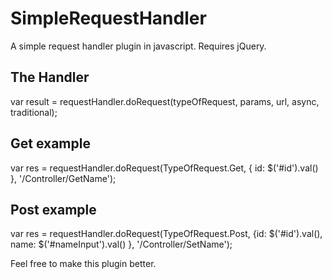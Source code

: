 SimpleRequestHandler
====================

A simple request handler plugin in javascript. Requires jQuery.

The Handler
--------
var result = requestHandler.doRequest(typeOfRequest, params, url, async, traditional);

Get example
--------
var res = requestHandler.doRequest(TypeOfRequest.Get, { id: $('#id').val() }, '/Controller/GetName');

Post example
--------
var res = requestHandler.doRequest(TypeOfRequest.Post, {id: $('#id').val(), name: $('#nameInput').val() }, '/Controller/SetName');


Feel free to make this plugin better.
